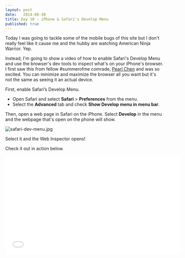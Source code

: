 ```yaml
---
layout: post
date:   2014-06-30
title: Day 10 - iPhone & Safari's Develop Menu
published: true
---
```


Today I was going to tackle some of the mobile bugs of this site but I don't really feel like it cause me and the hubby are watching American Ninja Warrior. Yep.

Instead, I'm going to show a video of how to enable Safari's Develop Menu and use the browser's dev tools to inspect what's on your iPhone's browser. I first saw this from fellow #summerofme comrade, [Pearl Chen](http://pchen.github.io/summer-of-me/) and was so excited. You can minimize and maximize the browser all you want but it's not the same as seeing it an actual device.


First, enable Safari’s Develop Menu.

* Open Safari and select **Safari** > **Preferences** from the menu.
* Select the **Advanced** tab and check **Show Develop menu in menu bar**.


Then, open a web page in Safari on the iPhone.  Select **Develop** in the menu and the webpage that's open on the phone will show.

![safari-dev-menu.jpg](../../../img/safari-dev-menu.jpg)

Select it and the Web Inspector opens!

Check it out in action below.

<iframe width="560" height="315" src="//www.youtube.com/embed/UjeIpQEatKU" frameborder="0" allowfullscreen></iframe>
